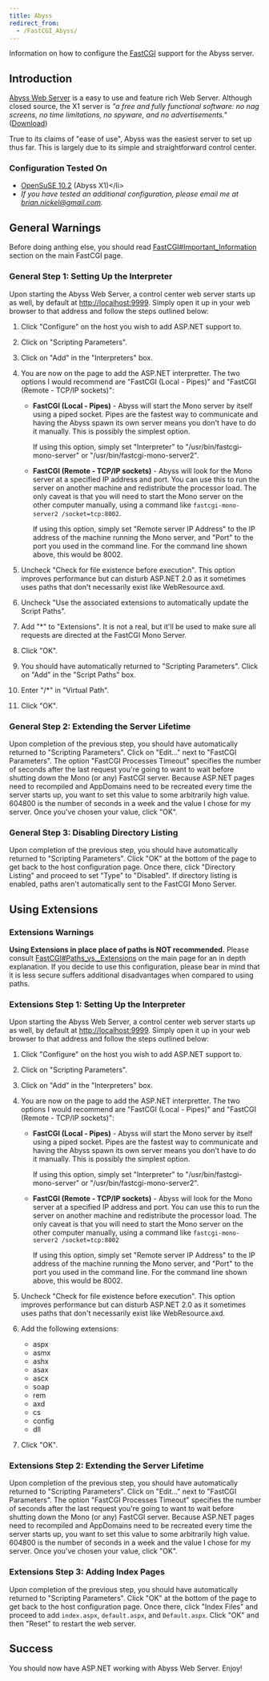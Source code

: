 ```yaml
---
title: Abyss
redirect_from:
  - /FastCGI_Abyss/
---
```


Information on how to configure the [FastCGI](/docs/web/fastcgi/) support for the Abyss server.

Introduction
------------

[Abyss Web Server](http://www.aprelium.com/) is a easy to use and feature rich Web Server. Although closed source, the X1 server is *"a free and fully functional software: no nag screens, no time limitations, no spyware, and no advertisements."* ([Download](http://www.aprelium.com/abyssws/download.php))

 True to its claims of "ease of use", Abyss was the easiest server to set up thus far. This is largely due to its simple and straightforward control center.

### Configuration Tested On

-   [OpenSuSE 10.2](http://en.opensuse.org/OpenSUSE_News/10.2-Release) (Abyss X1)\</li\>
-   *If you have tested an additional configuration, please email me at [brian.nickel@gmail.com](mailto:brian.nickel@gmail.com).*

General Warnings
----------------

Before doing anthing else, you should read [FastCGI#Important_Information](/docs/web/fastcgi/#important-information) section on the main FastCGI page.

### General Step 1: Setting Up the Interpreter

Upon starting the Abyss Web Server, a control center web server starts up as well, by default at <http://localhost:9999>. Simply open it up in your web browser to that address and follow the steps outlined below:

1.  Click "Configure" on the host you wish to add ASP.NET support to.
2.  Click on "Scripting Parameters".
3.  Click on "Add" in the "Interpreters" box.
4.  You are now on the page to add the ASP.NET interpretter. The two options I would recommend are "FastCGI (Local - Pipes)" and "FastCGI (Remote - TCP/IP sockets)":
    -   **FastCGI (Local - Pipes)** - Abyss will start the Mono server by itself using a piped socket. Pipes are the fastest way to communicate and having the Abyss spawn its own server means you don't have to do it manually. This is possibly the simplest option.

        If using this option, simply set "Interpreter" to "/usr/bin/fastcgi-mono-server" or "/usr/bin/fastcgi-mono-server2".
    -   **FastCGI (Remote - TCP/IP sockets)** - Abyss will look for the Mono server at a specified IP address and port. You can use this to run the server on another machine and redistribute the processor load. The only caveat is that you will need to start the Mono server on the other computer manually, using a command like `fastcgi-mono-server2 /socket=tcp:8002`.

        If using this option, simply set "Remote server IP Address" to the IP address of the machine running the Mono server, and "Port" to the port you used in the command line. For the command line shown above, this would be 8002.

5.  Uncheck "Check for file existence before execution". This option improves performance but can disturb ASP.NET 2.0 as it sometimes uses paths that don't necessarily exist like WebResource.axd.
6.  Uncheck "Use the associated extensions to automatically update the Script Paths".
7.  Add "\*" to "Extensions". It is not a real, but it'll be used to make sure all requests are directed at the FastCGI Mono Server.
8.  Click "OK".
9.  You should have automatically returned to "Scripting Parameters". Click on "Add" in the "Script Paths" box.
10. Enter "/\*" in "Virtual Path".
11. Click "OK".

### General Step 2: Extending the Server Lifetime

Upon completion of the previous step, you should have automatically returned to "Scripting Parameters". Click on "Edit..." next to "FastCGI Parameters". The option "FastCGI Processes Timeout" specifies the number of seconds after the last request you're going to want to wait before shutting down the Mono (or any) FastCGI server. Because ASP.NET pages need to recompiled and AppDomains need to be recreated every time the server starts up, you want to set this value to some arbitrarily high value. 604800 is the number of seconds in a week and the value I chose for my server. Once you've chosen your value, click "OK".

### General Step 3: Disabling Directory Listing

Upon completion of the previous step, you should have automatically returned to "Scripting Parameters". Click "OK" at the bottom of the page to get back to the host configuration page. Once there, click "Directory Listing" and proceed to set "Type" to "Disabled". If directory listing is enabled, paths aren't automatically sent to the FastCGI Mono Server.

Using Extensions
----------------

### Extensions Warnings

**Using Extensions in place place of paths is NOT recommended.** Please consult [FastCGI#Paths_vs._Extensions](/docs/web/fastcgi/#paths-vs-extensions) on the main page for an in depth explanation. If you decide to use this configuration, please bear in mind that it is less secure suffers additional disadvantages when compared to using paths.

### Extensions Step 1: Setting Up the Interpreter

Upon starting the Abyss Web Server, a control center web server starts up as well, by default at <http://localhost:9999>. Simply open it up in your web browser to that address and follow the steps outlined below:

1.  Click "Configure" on the host you wish to add ASP.NET support to.
2.  Click on "Scripting Parameters".
3.  Click on "Add" in the "Interpreters" box.
4.  You are now on the page to add the ASP.NET interpretter. The two options I would recommend are "FastCGI (Local - Pipes)" and "FastCGI (Remote - TCP/IP sockets)":
    -   **FastCGI (Local - Pipes)** - Abyss will start the Mono server by itself using a piped socket. Pipes are the fastest way to communicate and having the Abyss spawn its own server means you don't have to do it manually. This is possibly the simplest option.

        If using this option, simply set "Interpreter" to "/usr/bin/fastcgi-mono-server" or "/usr/bin/fastcgi-mono-server2".
    -   **FastCGI (Remote - TCP/IP sockets)** - Abyss will look for the Mono server at a specified IP address and port. You can use this to run the server on another machine and redistribute the processor load. The only caveat is that you will need to start the Mono server on the other computer manually, using a command like `fastcgi-mono-server2 /socket=tcp:8002`

         If using this option, simply set "Remote server IP Address" to the IP address of the machine running the Mono server, and "Port" to the port you used in the command line. For the command line shown above, this would be 8002.

5.  Uncheck "Check for file existence before execution". This option improves performance but can disturb ASP.NET 2.0 as it sometimes uses paths that don't necessarily exist like WebResource.axd.
6.  Add the following extensions:
    -   aspx
    -   asmx
    -   ashx
    -   asax
    -   ascx
    -   soap
    -   rem
    -   axd
    -   cs
    -   config
    -   dll

7.  Click "OK".

### Extensions Step 2: Extending the Server Lifetime

Upon completion of the previous step, you should have automatically returned to "Scripting Parameters". Click on "Edit..." next to "FastCGI Parameters". The option "FastCGI Processes Timeout" specifies the number of seconds after the last request you're going to want to wait before shutting down the Mono (or any) FastCGI server. Because ASP.NET pages need to recompiled and AppDomains need to be recreated every time the server starts up, you want to set this value to some arbitrarily high value. 604800 is the number of seconds in a week and the value I chose for my server. Once you've chosen your value, click "OK".

### Extensions Step 3: Adding Index Pages

Upon completion of the previous step, you should have automatically returned to "Scripting Parameters". Click "OK" at the bottom of the page to get back to the host configuration page. Once there, click "Index Files" and proceed to add `index.aspx`, `default.aspx`, and `Default.aspx`. Click "OK" and then "Reset" to restart the web server.

Success
-------

You should now have ASP.NET working with Abyss Web Server. Enjoy!
